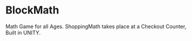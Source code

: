 # BlockMath
Math Game for all Ages.  ShoppingMath takes place at a Checkout Counter, Built in UNITY.
